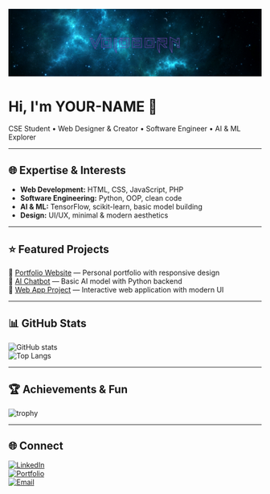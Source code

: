 <!-- Banner -->
![banner](assets/banner.png)

# Hi, I'm YOUR-NAME 👋
CSE Student • Web Designer & Creator • Software Engineer • AI & ML Explorer

---

## 🌐 Expertise & Interests
- **Web Development:** HTML, CSS, JavaScript, PHP  
- **Software Engineering:** Python, OOP, clean code  
- **AI & ML:** TensorFlow, scikit-learn, basic model building  
- **Design:** UI/UX, minimal & modern aesthetics

---

## ⭐ Featured Projects
🔹 [Portfolio Website](https://github.com/USERNAME/portfolio) — Personal portfolio with responsive design  
🔹 [AI Chatbot](https://github.com/USERNAME/ai-chatbot) — Basic AI model with Python backend  
🔹 [Web App Project](https://github.com/USERNAME/web-app) — Interactive web application with modern UI  

---

## 📊 GitHub Stats
![GitHub stats](https://github-readme-stats.vercel.app/api?username=USERNAME&show_icons=true&theme=tokyonight)  
![Top Langs](https://github-readme-stats.vercel.app/api/top-langs/?username=USERNAME&layout=compact&theme=tokyonight)  

---

## 🏆 Achievements & Fun
![trophy](https://github-profile-trophy.vercel.app/?username=USERNAME&theme=tokyonight&no-frame=true&row=1&column=6)

---

## 🌐 Connect
[![LinkedIn](https://img.shields.io/badge/LinkedIn-blue?style=for-the-badge&logo=linkedin)](https://linkedin.com/in/YOUR-LINK)  
[![Portfolio](https://img.shields.io/badge/Portfolio-000?style=for-the-badge&logo=vercel)](https://USERNAME.github.io)  
[![Email](https://img.shields.io/badge/Email-red?style=for-the-badge&logo=gmail)](mailto:you@example.com)

